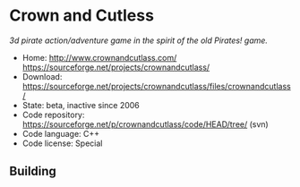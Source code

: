 # Crown and Cutless

_3d pirate action/adventure game in the spirit of the old Pirates! game._

- Home: http://www.crownandcutlass.com/ https://sourceforge.net/projects/crownandcutlass/
- Download: https://sourceforge.net/projects/crownandcutlass/files/crownandcutlass/
- State: beta, inactive since 2006
- Code repository: https://sourceforge.net/p/crownandcutlass/code/HEAD/tree/ (svn)
- Code language: C++
- Code license: Special

## Building

